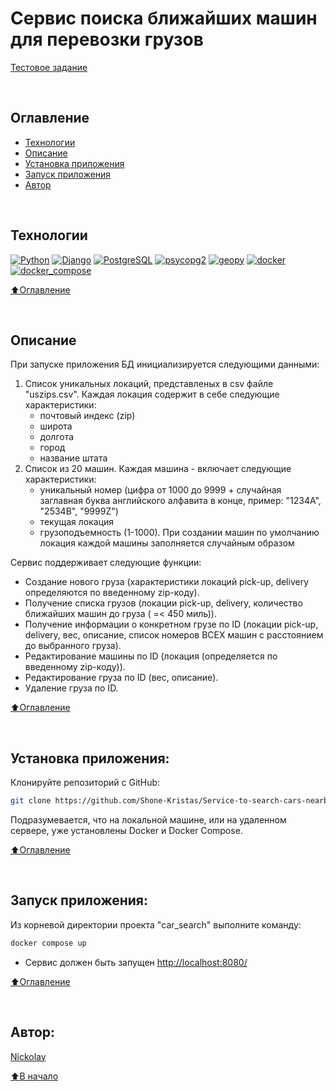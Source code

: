 # Сервис поиска ближайших машин для перевозки грузов

[Тестовое задание](https://faint-adasaurus-4bc.notion.site/web-Python-3682ad009f2a43589f7fdb1d2e0ed312)

<br>

## Оглавление
- [Технологии](#технологии)
- [Описание](#описание)
- [Установка приложения](#установка-приложения)
- [Запуск приложения](#запуск-приложения)
- [Автор](#автор)

<br>

## Технологии

[![Python](https://img.shields.io/badge/python-3.11-blue?logo=python)](https://www.python.org/)
[![Django](https://img.shields.io/badge/-Django-464646?logo=Django)](https://www.djangoproject.com/)
[![PostgreSQL](https://img.shields.io/badge/-PostgreSQL-464646?logo=PostgreSQL)](https://www.postgresql.org/)
[![psycopg2](https://img.shields.io/badge/-psycopg2-464646?logo=psycopg2)](https://pypi.org/project/psycopg2/)
[![geopy](https://img.shields.io/badge/-geopy-464646?logo=psycopg2)](https://pypi.org/project/geopy/)
[![docker](https://img.shields.io/badge/-Docker-464646?logo=docker)](https://www.docker.com/)
[![docker_compose](https://img.shields.io/badge/-Docker%20Compose-464646?logo=docker)](https://docs.docker.com/compose/)




[⬆️Оглавление](#оглавление)

<br>

## Описание

При запуске приложения БД инициализируется следующими данными:

1. Список уникальных локаций, представленых в csv файле "uszips.csv". Каждая локация содержит в себе следующие характеристики:
   - почтовый индекс (zip)
   - широта
   - долгота
   - город
   - название штата
2. Список из 20 машин. Каждая машина - включает следующие характеристики:
   - уникальный номер (цифра от 1000 до 9999 + случайная заглавная буква английского алфавита в конце, пример: "1234A", "2534B", "9999Z")
   - текущая локация
   - грузоподъемность (1-1000). При создании машин по умолчанию локация каждой машины заполняется случайным образом

Сервис поддерживает следующие функции:

   - Создание нового груза (характеристики локаций pick-up, delivery определяются по введенному zip-коду).
   - Получение списка грузов (локации pick-up, delivery, количество ближайших машин до груза ( =< 450 миль)).
   - Получение информации о конкретном грузе по ID (локации pick-up, delivery, вес, описание, список номеров ВСЕХ машин с расстоянием до выбранного груза).
   - Редактирование машины по ID (локация (определяется по введенному zip-коду)).
   - Редактирование груза по ID (вес, описание).
   - Удаление груза по ID.


[⬆️Оглавление](#оглавление)

<br>

## Установка приложения:

Клонируйте репозиторий с GitHub:

```bash
git clone https://github.com/Shone-Kristas/Service-to-search-cars-nearby.git
```

Подразумевается, что на локальной машине, или на удаленном сервере, уже установлены Docker и Docker Compose.

[⬆️Оглавление](#оглавление)

<br>

## Запуск приложения:

Из корневой директории проекта "car_search" выполните команду:
```bash
docker compose up
```
* Сервис должен быть запущен [http://localhost:8080/](http://localhost:8080/)

[⬆️Оглавление](#оглавление)

<br>

## Автор:
[Nickolay](https://github.com/Shone-Kristas)

[⬆️В начало](#Сервис-поиска-ближайших-машин-для-перевозки-грузов)
